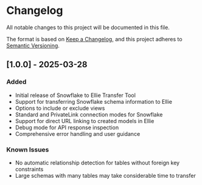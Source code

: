 # Changelog

All notable changes to this project will be documented in this file.

The format is based on [Keep a Changelog](https://keepachangelog.com/en/1.0.0/),
and this project adheres to [Semantic Versioning](https://semver.org/spec/v2.0.0.html).

## [1.0.0] - 2025-03-28

### Added
- Initial release of Snowflake to Ellie Transfer Tool
- Support for transferring Snowflake schema information to Ellie
- Options to include or exclude views
- Standard and PrivateLink connection modes for Snowflake
- Support for direct URL linking to created models in Ellie
- Debug mode for API response inspection
- Comprehensive error handling and user guidance

### Known Issues
- No automatic relationship detection for tables without foreign key constraints
- Large schemas with many tables may take considerable time to transfer 